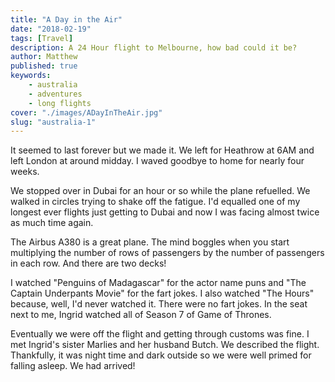 ```yaml
---
title: "A Day in the Air"
date: "2018-02-19"
tags: [Travel]
description: A 24 Hour flight to Melbourne, how bad could it be?
author: Matthew
published: true
keywords:
    - australia
    - adventures
    - long flights
cover: "./images/ADayInTheAir.jpg"
slug: "australia-1" 
---
```


It seemed to last forever but we made it. We left for Heathrow at 6AM and left London at around midday. I waved goodbye to home for nearly four weeks.

We stopped over in Dubai for an hour or so while the plane refuelled. We walked in circles trying to shake off the fatigue. I'd equalled one of my longest ever flights just getting to Dubai and now I was facing almost twice as much time again.

The Airbus A380 is a great plane. The mind boggles when you start multiplying the number of rows of passengers by the number of passengers in each row. And there are two decks!

I watched "Penguins of Madagascar" for the actor name puns and "The Captain Underpants Movie" for the fart jokes. I also watched "The Hours" because, well, I'd never watched it. There were no fart jokes. In the seat next to me, Ingrid watched all of Season 7 of Game of Thrones.

Eventually we were off the flight and getting through customs was fine. I met Ingrid's sister Marlies and her husband Butch. We described the flight. Thankfully, it was night time and dark outside so we were well primed for falling asleep. We had arrived!

